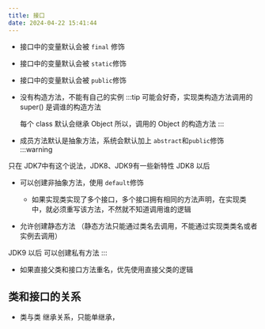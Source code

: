 ```yaml
---
title: 接口
date: 2024-04-22 15:41:44
---
```


- 接口中的变量默认会被 ``final`` 修饰
- 接口中的变量默认会被 ``static``修饰
- 接口中的变量默认会被 ``public``修饰
- 没有构造方法，不能有自己的实例
:::tip
  可能会好奇，实现类构造方法调用的 super() 是调谁的构造方法
  
  每个 class 默认会继承 Object 所以，调用的 Object 的构造方法
:::
  
- 成员方法默认是抽象方法，系统会默认加上 ``abstract``和``public``修饰
:::warning 
  
只在 JDK7中有这个说法，JDK8、JDK9有一些新特性
JDK8 以后
- 可以创建非抽象方法，使用 ``default``修饰
  - 如果实现类实现了多个接口，多个接口拥有相同的方法声明，在实现类中，就必须重写该方法，不然就不知道调用谁的逻辑
  
- 允许创建静态方法 （静态方法只能通过类名去调用，不能通过实现类类名或者实例去调用）

JDK9 以后
  可以创建私有方法
:::

- 如果直接父类和接口方法重名，优先使用直接父类的逻辑

## 类和接口的关系
- 类与类
  继承关系，只能单继承，